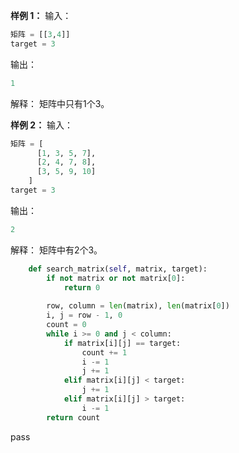 
**样例 1：**
输入：
```python
矩阵 = [[3,4]]
target = 3
```
输出：
```python
1
```
解释：
矩阵中只有1个3。

**样例 2：**
输入：
```python
矩阵 = [
      [1, 3, 5, 7],
      [2, 4, 7, 8],
      [3, 5, 9, 10]
    ]
target = 3
```
输出：
```python
2
```
解释：
矩阵中有2个3。


```python
    def search_matrix(self, matrix, target):
        if not matrix or not matrix[0]:
            return 0
            
        row, column = len(matrix), len(matrix[0])
        i, j = row - 1, 0
        count = 0
        while i >= 0 and j < column:
            if matrix[i][j] == target:
                count += 1
                i -= 1
                j += 1
            elif matrix[i][j] < target:
                j += 1
            elif matrix[i][j] > target:
                i -= 1
        return count
```
pass